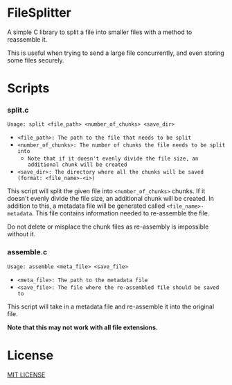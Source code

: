 # FileSplitter

A simple C library to split a file into smaller files with a method to reassemble it.

This is useful when trying to send a large file concurrently, and even storing some files securely.

# Scripts

### split.c

`Usage: split <file_path> <number_of_chunks> <save_dir>`
- `<file_path>: The path to the file that needs to be split`
- `<number_of_chunks>: The number of chunks the file needs to be split into`
	- `Note that if it doesn't evenly divide the file size, an additional chunk will be created`
- `<save_dir>: The directory where all the chunks will be saved (format: <file_name>-<i>) `

This script will split the given file into `<number_of_chunks>` chunks. If it doesn't evenly divide the file size, an additional chunk will be created. In addition to this, a metadata file will be generated called `<file_name>-metadata`. This file contains information needed to re-assemble the file.

Do not delete or misplace the chunk files as re-assembly is impossible without it. 


### assemble.c
`Usage: assemble <meta_file> <save_file>`
- `<meta_file>: The path to the metadata file`
- `<save_file>: The file where the re-assembled file should be saved to`

This script will take in a metadata file and re-assemble it into the original file.

**Note that this may not work with all file extensions.**

# License

[MIT LICENSE](LICENSE)
